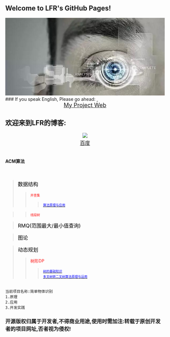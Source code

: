 ## Welcome to LFR's GitHub Pages!
<center> <img src="https://github.com/HackerLFR/Machine-Visual/raw/master/2015031561739629.gif"> </center>
### If you speak English, Please go ahead:
<a href="https://github.com/HackerLFR/Machine-Visual">  <center> <font size="4">My Project Web</font> </center></a>

## 欢迎来到LFR的博客:
<center> <img src="http://www.baidu.com/img/bdlogo.gif"> </center>
<a href="http://www.baidu.com"><center> <font size="3"> 百度</font> </center></a> <br> 

#### ACM算法
<br/>

> <font color="#000000" size="3">数据结构</font>
>> <font color="#ff0f0f" size="1">并查集</font>
>>> <a href="https://github.com/HackerLFR/Machine-Visual/raw/master/ACM算法原理与程序模板/Data Structure/Union-Find Sets/算法原理与应用(加模板代码)"> <font color="#0000ff" size="1"> 算法原理与应用</font> </a> <br/>

>> <font color="#ff0f0f" size="1">线段树</font>

> <font color="#000000" size="3">RMQ(范围最大/最小值查询)</font> <br/>


> <font color="#000000" size="3">图论</font> <br/>

> <font color="#000000" size="3">动态规划</font>
>> <font color="#ff0f0f" size="2">树形DP</font>
>>> <a href="https://github.com/HackerLFR/Machine-Visual/raw/master/ACM算法原理与程序模板/树形DP/树的基础知识"> <font color="#0000ff" size="1"> 树的基础知识</font> </a> <br/>
>>> <a href="https://github.com/HackerLFR/Machine-Visual/raw/master/ACM算法原理与程序模板/树形DP/多叉转二叉/多叉树转二叉树算法原理与运用"> <font color="#0000ff" size="1"> 多叉树转二叉树算法原理与运用</font> </a>


```markdown

当前项目名称:简单物体识别
1.原理
2.应用
3.开发实践
```
### 开源版权归属于开发者,不得商业用途,使用时需加注:转载于原创开发者的项目网址,否者视为侵权!
